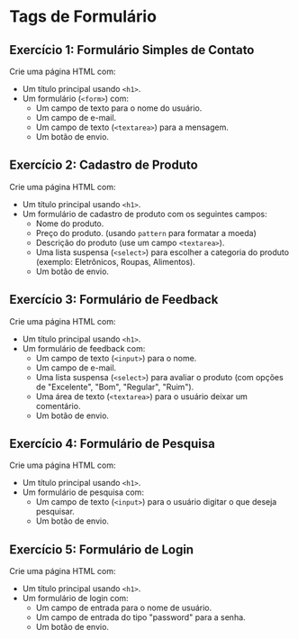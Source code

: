 # Tags de Formulário

## Exercício 1: Formulário Simples de Contato

Crie uma página HTML com:

- Um título principal usando `<h1>`.
- Um formulário (`<form>`) com:
  - Um campo de texto para o nome do usuário.
  - Um campo de e-mail.
  - Um campo de texto (`<textarea>`) para a mensagem.
  - Um botão de envio.

## Exercício 2: Cadastro de Produto

Crie uma página HTML com:

- Um título principal usando `<h1>`.
- Um formulário de cadastro de produto com os seguintes campos:
  - Nome do produto.
  - Preço do produto. (usando `pattern` para formatar a moeda)
  - Descrição do produto (use um campo `<textarea>`).
  - Uma lista suspensa (`<select>`) para escolher a categoria do produto (exemplo: Eletrônicos, Roupas, Alimentos).
  - Um botão de envio.

## Exercício 3: Formulário de Feedback

Crie uma página HTML com:

- Um título principal usando `<h1>`.
- Um formulário de feedback com:
  - Um campo de texto (`<input>`) para o nome.
  - Um campo de e-mail.
  - Uma lista suspensa (`<select>`) para avaliar o produto (com opções de "Excelente", "Bom", "Regular", "Ruim").
  - Uma área de texto (`<textarea>`) para o usuário deixar um comentário.
  - Um botão de envio.

## Exercício 4: Formulário de Pesquisa

Crie uma página HTML com:

- Um título principal usando `<h1>`.
- Um formulário de pesquisa com:
  - Um campo de texto (`<input>`) para o usuário digitar o que deseja pesquisar.
  - Um botão de envio.

## Exercício 5: Formulário de Login

Crie uma página HTML com:

- Um título principal usando `<h1>`.
- Um formulário de login com:
  - Um campo de entrada para o nome de usuário.
  - Um campo de entrada do tipo "password" para a senha.
  - Um botão de envio.
